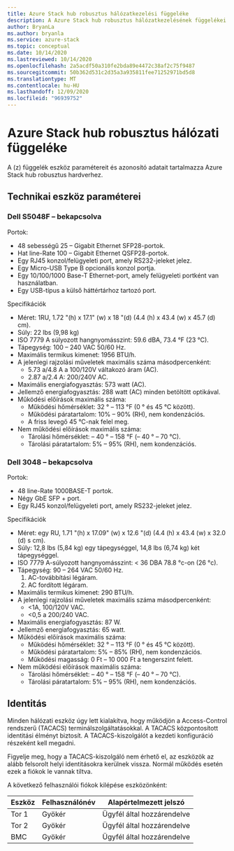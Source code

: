 ```yaml
---
title: Azure Stack hub robusztus hálózatkezelési függeléke
description: A Azure Stack hub robusztus hálózatkezelésének függelékei.
author: BryanLa
ms.author: bryanla
ms.service: azure-stack
ms.topic: conceptual
ms.date: 10/14/2020
ms.lastreviewed: 10/14/2020
ms.openlocfilehash: 2a5acdf50a310fe2bda89e4472c38af2c75f9487
ms.sourcegitcommit: 50b362d531c2d35a3a935811fee71252971bd5d8
ms.translationtype: MT
ms.contentlocale: hu-HU
ms.lasthandoff: 12/09/2020
ms.locfileid: "96939752"
---
```

# <a name="azure-stack-hub-ruggedized-network-appendix"></a>Azure Stack hub robusztus hálózati függeléke

A (z) függelék eszköz paramétereit és azonosító adatait tartalmazza Azure Stack hub robusztus hardverhez.

## <a name="technical-device-parameters"></a>Technikai eszköz paraméterei

### <a name="dell-s5048f-on"></a>Dell S5048F – bekapcsolva

Portok: 

- 48 sebességű 25 – Gigabit Ethernet SFP28-portok. 
- Hat line-Rate 100 – Gigabit Ethernet QSFP28-portok. 
- Egy RJ45 konzol/felügyeleti port, amely RS232-jeleket jelez.
- Egy Micro-USB Type B opcionális konzol portja. 
- Egy 10/100/1000 Base-T Ethernet-port, amely felügyeleti portként van használatban. 
- Egy USB-típus a külső háttértárhoz tartozó port. 

Specifikációk

- Méret: 1RU, 1.72 "(h) x 17.1" (w) x 18 "(d) (4.4 (h) x 43.4 (w) x 45.7 (d) cm). 
- Súly: 22 lbs (9,98 kg) 
- ISO 7779 A súlyozott hangnyomásszint: 59.6 dBA, 73.4 °F (23 °C).  
- Tápegység: 100 – 240 VAC 50/60 Hz. 
- Maximális termikus kimenet: 1956 BTU/h. 
- A jelenlegi rajzolási műveletek maximális száma másodpercenként: 
  - 5.73 a/4.8 A a 100/120V váltakozó áram (AC). 
  - 2.87 a/2.4 A: 200/240V AC. 
- Maximális energiafogyasztás: 573 watt (AC). 
- Jellemző energiafogyasztás: 288 watt (AC) minden betöltött optikával.  
- Működési előírások maximális száma: 
  - Működési hőmérséklet: 32 ° – 113 °F (0 ° és 45 °C között). 
  - Működési páratartalom: 10% – 90% (RH), nem kondenzációs. 
  - A friss levegő 45 °C-nak felel meg. 
- Nem működési előírások maximális száma: 
  - Tárolási hőmérséklet: – 40 ° – 158 °F (– 40 ° – 70 °C). 
  - Tárolási páratartalom: 5% – 95% (RH), nem kondenzációs.

### <a name="dell-3048-on"></a>Dell 3048 – bekapcsolva

Portok:

- 48 line-Rate 1000BASE-T portok.  
- Négy GbE SFP + port. 
- Egy RJ45 konzol/felügyeleti port, amely RS232-jeleket jelez.  

Specifikációk

- Méret: egy RU, 1.71 "(h) x 17.09" (w) x 12.6 "(d) (4.4 (h) x 43.4 (w) x 32.0 (d) s cm).  
- Súly: 12,8 lbs (5,84 kg) egy tápegységgel, 14,8 lbs (6,74 kg) két tápegységgel. 
- ISO 7779 A-súlyozott hangnyomásszint: \< 36 DBA 78.8 °c-on (26 °c). 
- Tápegység: 90 – 264 VAC 50/60 Hz. 
  1) AC-továbbítási légáram.  
  2) AC fordított légáram. 
- Maximális termikus kimenet: 290 BTU/h. 
- A jelenlegi rajzolási műveletek maximális száma másodpercenként:  
  - \<1A, 100/120V VAC. 
  - \<0,5 a 200/240 VAC.  
- Maximális energiafogyasztás: 87 W. 
- Jellemző energiafogyasztás: 65 watt. 
- Működési előírások maximális száma:  
  - Működési hőmérséklet: 32 ° – 113 °F (0 ° és 45 °C között).  
  - Működési páratartalom: 5% – 85% (RH), nem kondenzációs.    
  - Működési magasság: 0 Ft – 10 000 Ft a tengerszint felett.  
- Nem működési előírások maximális száma: 
  - Tárolási hőmérséklet: – 40 ° – 158 °F (– 40 ° – 70 °C). 
  - Tárolási páratartalom: 5% – 95% (RH), nem kondenzációs.   

## <a name="identity"></a>Identitás

Minden hálózati eszköz úgy lett kialakítva, hogy működjön a Access-Control rendszerű (TACACS) terminálszolgáltatásokkal. A TACACS központosított identitási élményt biztosít. A TACACS-kiszolgálót a kezdeti konfiguráció részeként kell megadni.

Figyelje meg, hogy a TACACS-kiszolgáló nem érhető el, az eszközök az alább felsorolt helyi identitásokra kerülnek vissza. Normál működés esetén ezek a fiókok le vannak tiltva.

A következő felhasználói fiókok kilépése eszközönként:

| Eszköz | Felhasználónév | Alapértelmezett jelszó     |
|--------|----------|----------------------|
| Tor 1  | Gyökér     | Ügyfél által hozzárendelve |
| Tor 2  | Gyökér     | Ügyfél által hozzárendelve |
| BMC    | Gyökér     | Ügyfél által hozzárendelve |
